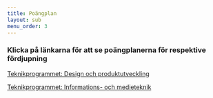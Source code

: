 ```yaml
---
title: Poängplan
layout: sub
menu_order: 3
---
```

### Klicka på länkarna för att se poängplanerna för respektive fördjupning

[Teknikprogrammet: Design och produktutveckling](/assets/TEDES20.pdf)

[Teknikprogrammet: Informations- och medieteknik](/assets/TEINF20.pdf)
